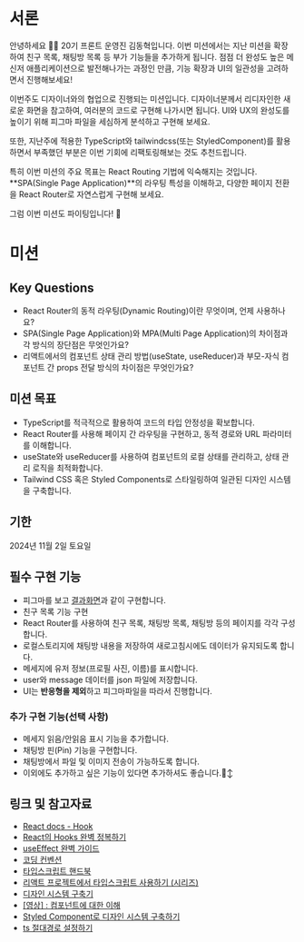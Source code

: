 # 서론

안녕하세요 🙌🏻 20기 프론트 운영진 김동혁입니다. 이번 미션에서는 지난 미션을 확장하여 친구 목록, 채팅방 목록 등 부가 기능들을 추가하게 됩니다. 점점 더 완성도 높은 메신저 애플리케이션으로 발전해나가는 과정인 만큼, 기능 확장과 UI의 일관성을 고려하면서 진행해보세요!

이번주도 디자이너와의 협업으로 진행되는 미션입니다. 디자이너분께서 리디자인한 새로운 화면을 참고하여, 여러분의 코드로 구현해 나가시면 됩니다. UI와 UX의 완성도를 높이기 위해 피그마 파일을 세심하게 분석하고 구현해 보세요.

또한, 지난주에 적용한 TypeScript와 tailwindcss(또는 StyledComponent)를 활용하면서 부족했던 부분은 이번 기회에 리팩토링해보는 것도 추천드립니다.

특히 이번 미션의 주요 목표는 React Routing 기법에 익숙해지는 것입니다. **SPA(Single Page Application)**의 라우팅 특성을 이해하고, 다양한 페이지 전환을 React Router로 자연스럽게 구현해 보세요.

그럼 이번 미션도 파이팅입니다! 🎉

# 미션

## Key Questions
- React Router의 동적 라우팅(Dynamic Routing)이란 무엇이며, 언제 사용하나요?
- SPA(Single Page Application)와 MPA(Multi Page Application)의 차이점과 각 방식의 장단점은 무엇인가요?
- 리액트에서의 컴포넌트 상태 관리 방법(useState, useReducer)과 부모-자식 컴포넌트 간 props 전달 방식의 차이점은 무엇인가요?

## 미션 목표
- TypeScript를 적극적으로 활용하여 코드의 타입 안정성을 확보합니다.
- React Router를 사용해 페이지 간 라우팅을 구현하고, 동적 경로와 URL 파라미터를 이해합니다.
- useState와 useReducer를 사용하여 컴포넌트의 로컬 상태를 관리하고, 상태 관리 로직을 최적화합니다.
- Tailwind CSS 혹은 Styled Components로 스타일링하여 일관된 디자인 시스템을 구축합니다.

## 기한
2024년 11월 2일 토요일

## 필수 구현 기능
- 피그마를 보고 [결과화면](https://react-messenger-shu.vercel.app/chat/1)과 같이 구현합니다.
- 친구 목록 기능 구현
- React Router를 사용하여 친구 목록, 채팅방 목록, 채팅방 등의 페이지를 각각 구성합니다.
- 로컬스토리지에 채팅방 내용을 저장하여 새로고침시에도 데이터가 유지되도록 합니다.
- 메세지에 유저 정보(프로필 사진, 이름)를 표시합니다.
- user와 message 데이터를 json 파일에 저장합니다.
- UI는 **반응형을 제외**하고 피그마파일을 따라서 진행합니다.

### 추가 구현 기능(선택 사항)
- 메세지 읽음/안읽음 표시 기능을 추가합니다.
- 채팅방 핀(Pin) 기능을 구현합니다.
- 채팅방에서 파일 및 이미지 전송이 가능하도록 합니다.
- 이외에도 추가하고 싶은 기능이 있다면 추가하셔도 좋습니다.🙂‍↕️


## 링크 및 참고자료

- [React docs - Hook](https://ko.reactjs.org/docs/hooks-intro.html)
- [React의 Hooks 완벽 정복하기](https://velog.io/@velopert/react-hooks#1-usestate)
- [useEffect 완벽 가이드](https://overreacted.io/ko/a-complete-guide-to-useeffect/)
- [코딩 컨벤션](https://ui.toast.com/fe-guide/ko_CODING-CONVENTION)
- [타입스크립트 핸드북](https://joshua1988.github.io/ts/intro.html)
- [리액트 프로젝트에서 타입스크립트 사용하기 (시리즈)](https://velog.io/@velopert/series/react-with-typescript)
- [디자인 시스템 구축기](https://yozm.wishket.com/magazine/detail/1830/)
- [[영상] : 컴포넌트에 대한 이해](https://www.youtube.com/watch?v=21eiJc90ggo)
- [Styled Component로 디자인 시스템 구축하기](https://zaat.dev/blog/building-a-design-system-in-react-with-styled-components/)
- [ts 절대경로 설정하기](https://tesseractjh.tistory.com/232)
